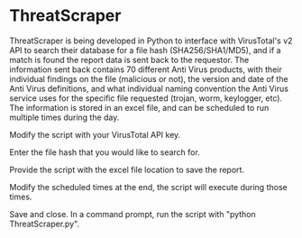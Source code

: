 # ThreatScraper

ThreatScraper is being developed in Python to interface with VirusTotal's v2 API to search their database for a file hash (SHA256/SHA1/MD5), and if a match is found the report data is sent back to the requestor. The information sent back contains 70 different Anti Virus products, with their individual findings on the file (malicious or not), the version and date of the Anti Virus definitions, and what individual naming convention the Anti Virus service uses for the specific file requested (trojan, worm, keylogger, etc). The information is stored in an excel file, and can be scheduled to run multiple times during the day.

Modify the script with your VirusTotal API key.

Enter the file hash that you would like to search for.

Provide the script with the excel file location to save the report.

Modify the scheduled times at the end, the script will execute during those times.

Save and close. In a command prompt, run the script with "python ThreatScraper.py".
